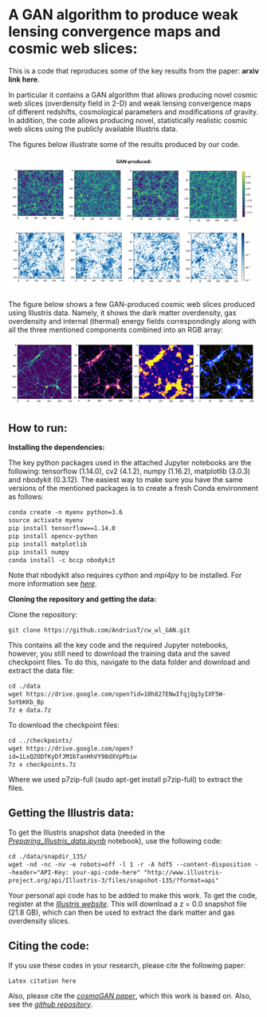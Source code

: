 # A GAN algorithm to produce weak lensing convergence maps and cosmic web slices: 

This is a code that reproduces some of the key results from the paper: **arxiv link here**. 

In particular it contains a GAN algorithm that allows producing novel cosmic web slices (overdensity field in 2-D) and weak lensing convergence maps of different redshifts, cosmological parameters and modifications of gravity. In addition, the code allows producing novel, statistically realistic cosmic web slices using the publicly available Illustris data.   

The figures below illustrate some of the results produced by our code.

<p align="center">
<img src="./images/cosmoGAN_cw_wl_samples.png?raw=true" width="700">
</p>

The figure below shows a few GAN-produced cosmic web slices produced using Illustris data. Namely, it shows the dark matter overdensity, gas overdensity and internal (thermal) energy fields correspondingly along with all the three mentioned components combined into an RGB array:  

<p align="center">
<img src="./images/illustris_GAN_samples.png?raw=true" width="700">
</p>

## How to run:

**Installing the dependencies:**

The key python packages used in the attached Jupyter notebooks are the following: tensorflow (1.14.0), cv2 (4.1.2), numpy (1.16.2), matplotlib (3.0.3) and nbodykit (0.3.12). The easiest way to make sure you have the same versions of the mentioned packages is to create a fresh Conda environment as follows:

```
conda create -n myenv python=3.6
source activate myenv
pip install tensorflow==1.14.0
pip install opencv-python
pip install matplotlib
pip install numpy
conda install -c bccp nbodykit
```

Note that nbodykit also requires *cython* and *mpi4py* to be installed. For more information see [*here*](https://nbodykit.readthedocs.io/en/latest/getting-started/install.html).

**Cloning the repository and getting the data:**

Clone the repository:

```
git clone https://github.com/AndriusT/cw_wl_GAN.git
```

This contains all the key code and the required Jupyter notebooks, however, you still need to download the training data and the saved checkpoint files. To do this, navigate to the data folder and download and extract the data file: 

```
cd ./data
wget https://drive.google.com/open?id=10h827ENwIfqjQg3yIXF5W-5oYbKKb_Bp
7z e data.7z
```

To download the checkpoint files:

```
cd ../checkpoints/
wget https://drive.google.com/open?id=1LxQZODfKyDfJM1bTanHhVY98dXVpPbiw
7z x checkpoints.7z
```

Where we used p7zip-full (sudo apt-get install p7zip-full) to extract the files.

## Getting the Illustris data:

To get the Illustris snapshot data (needed in the [*Preparing_Illustris_data.ipynb*](./Preparing_Illustris_data.ipynb) notebook), use the following code:

```
cd ./data/snapdir_135/
wget -nd -nc -nv -e robots=off -l 1 -r -A hdf5 --content-disposition --header="API-Key: your-api-code-here" "http://www.illustris-project.org/api/Illustris-3/files/snapshot-135/?format=api"
```

Your personal api code has to be added to make this work. To get the code, register at the [*Illustris website*](https://www.illustris-project.org/). This will download a z = 0.0 snapshot file (21.8 GB), which can then be used to extract the dark matter and gas overdensity slices. 

## Citing the code:

If you use these codes in your research, please cite the following paper: 

```
Latex citation here
```

Also, please cite the [*cosmoGAN paper*](https://arxiv.org/abs/1706.02390), which this work is based on. Also, see the [*github repository*](https://github.com/MustafaMustafa/cosmoGAN). 

